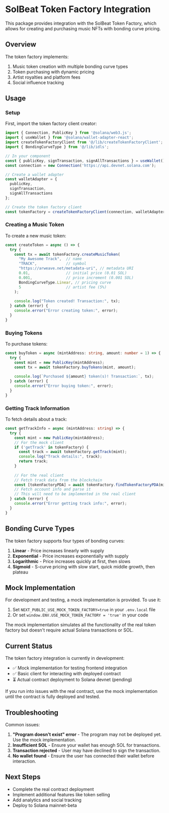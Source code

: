 # SolBeat Token Factory Integration

This package provides integration with the SolBeat Token Factory, which allows for creating and purchasing music NFTs with bonding curve pricing.

## Overview

The token factory implements:

1. Music token creation with multiple bonding curve types
2. Token purchasing with dynamic pricing
3. Artist royalties and platform fees
4. Social influence tracking

## Usage

### Setup

First, import the token factory client creator:

```typescript
import { Connection, PublicKey } from '@solana/web3.js';
import { useWallet } from '@solana/wallet-adapter-react';
import createTokenFactoryClient from '@/lib/createTokenFactoryClient';
import { BondingCurveType } from '@/lib/idls';

// In your component
const { publicKey, signTransaction, signAllTransactions } = useWallet();
const connection = new Connection('https://api.devnet.solana.com');

// Create a wallet adapter
const walletAdapter = {
  publicKey,
  signTransaction,
  signAllTransactions
};

// Create the token factory client
const tokenFactory = createTokenFactoryClient(connection, walletAdapter);
```

### Creating a Music Token

To create a new music token:

```typescript
const createToken = async () => {
  try {
    const tx = await tokenFactory.createMusicToken(
      "My Awesome Track",  // name
      "TRACK",             // symbol
      "https://arweave.net/metadata-uri", // metadata URI
      0.01,                // initial price (0.01 SOL)
      0.001,               // price increment (0.001 SOL)
      BondingCurveType.Linear, // pricing curve
      5                    // artist fee (5%)
    );
    
    console.log("Token created! Transaction:", tx);
  } catch (error) {
    console.error("Error creating token:", error);
  }
}
```

### Buying Tokens

To purchase tokens:

```typescript
const buyToken = async (mintAddress: string, amount: number = 1) => {
  try {
    const mint = new PublicKey(mintAddress);
    const tx = await tokenFactory.buyTokens(mint, amount);
    
    console.log(`Purchased ${amount} token(s)! Transaction:`, tx);
  } catch (error) {
    console.error("Error buying token:", error);
  }
}
```

### Getting Track Information

To fetch details about a track:

```typescript
const getTrackInfo = async (mintAddress: string) => {
  try {
    const mint = new PublicKey(mintAddress);
    // For the mock client
    if ('getTrack' in tokenFactory) {
      const track = await tokenFactory.getTrack(mint);
      console.log("Track details:", track);
      return track;
    }
    
    // For the real client
    // Fetch track data from the blockchain
    const [tokenFactoryPDA] = await tokenFactory.findTokenFactoryPDA(mint);
    // Fetch account info and parse it
    // This will need to be implemented in the real client
  } catch (error) {
    console.error("Error getting track info:", error);
  }
}
```

## Bonding Curve Types

The token factory supports four types of bonding curves:

1. **Linear** - Price increases linearly with supply
2. **Exponential** - Price increases exponentially with supply
3. **Logarithmic** - Price increases quickly at first, then slows
4. **Sigmoid** - S-curve pricing with slow start, quick middle growth, then plateau

## Mock Implementation

For development and testing, a mock implementation is provided. To use it:

1. Set `NEXT_PUBLIC_USE_MOCK_TOKEN_FACTORY=true` in your `.env.local` file
2. Or set `window.ENV.USE_MOCK_TOKEN_FACTORY = 'true'` in your code

The mock implementation simulates all the functionality of the real token factory but doesn't require actual Solana transactions or SOL.

## Current Status

The token factory integration is currently in development:

- ✅ Mock implementation for testing frontend integration
- ✅ Basic client for interacting with deployed contract
- ⏳ Actual contract deployment to Solana devnet (pending)

If you run into issues with the real contract, use the mock implementation until the contract is fully deployed and tested.

## Troubleshooting

Common issues:

1. **"Program doesn't exist" error** - The program may not be deployed yet. Use the mock implementation.
2. **Insufficient SOL** - Ensure your wallet has enough SOL for transactions.
3. **Transaction rejected** - User may have declined to sign the transaction.
4. **No wallet found** - Ensure the user has connected their wallet before interaction.

## Next Steps

- Complete the real contract deployment
- Implement additional features like token selling
- Add analytics and social tracking
- Deploy to Solana mainnet-beta